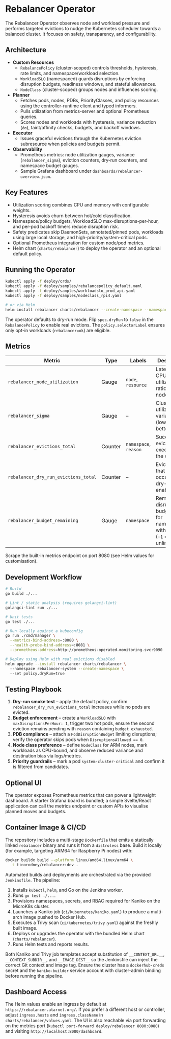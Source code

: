 # Rebalancer Operator

The Rebalancer Operator observes node and workload pressure and performs targeted evictions to nudge the Kubernetes scheduler towards a balanced cluster. It focuses on safety, transparency, and configurability.

## Architecture

- **Custom Resources**
  - `RebalancePolicy` (cluster-scoped) controls thresholds, hysteresis, rate limits, and namespace/workload selection.
  - `WorkloadSLO` (namespaced) guards disruptions by enforcing disruption budgets, readiness windows, and stateful allowances.
  - `NodeClass` (cluster-scoped) groups nodes and influences scoring.
- **Planner**
  - Fetches pods, nodes, PDBs, PriorityClasses, and policy resources using the controller-runtime client and typed informers.
  - Pulls utilization from metrics-server and optional Prometheus queries.
  - Scores nodes and workloads with hysteresis, variance reduction (`Δσ`), taint/affinity checks, budgets, and backoff windows.
- **Executor**
  - Issues graceful evictions through the Kubernetes eviction subresource when policies and budgets permit.
- **Observability**
  - Prometheus metrics: node utilization gauges, variance (`rebalancer_sigma`), eviction counters, dry-run counters, and namespace budget gauges.
  - Sample Grafana dashboard under `dashboards/rebalancer-overview.json`.

## Key Features

- Utilization scoring combines CPU and memory with configurable weights.
- Hysteresis avoids churn between hot/cold classification.
- Namespace/policy budgets, WorkloadSLO max-disruptions-per-hour, and per-pod backoff timers reduce disruption risk.
- Safety predicates skip DaemonSets, annotated/pinned pods, workloads using large local storage, and high-priority/system-critical pods.
- Optional Prometheus integration for custom node/pod metrics.
- Helm chart (`charts/rebalancer`) to deploy the operator and an optional default policy.

## Running the Operator

```sh
kubectl apply -f deploy/crds/
kubectl apply -f deploy/samples/rebalancepolicy_default.yaml
kubectl apply -f deploy/samples/workloadslo_prod_api.yaml
kubectl apply -f deploy/samples/nodeclass_rpi4.yaml

# or via Helm
helm install rebalancer charts/rebalancer --create-namespace --namespace rebalancer-system
```

The operator defaults to dry-run mode. Flip `spec.dryRun` to `false` in the `RebalancePolicy` to enable real evictions. The `policy.selectorLabel` ensures only opt-in workloads (`rebalancer=ok`) are eligible.

## Metrics

Metric | Type | Labels | Description
------ | ---- | ------ | -----------
`rebalancer_node_utilization` | Gauge | `node`, `resource` | Latest CPU/memory utilization ratios per node.
`rebalancer_sigma` | Gauge | – | Cluster utilization variance (lower is better).
`rebalancer_evictions_total` | Counter | `namespace`, `reason` | Successful evictions executed by the operator.
`rebalancer_dry_run_evictions_total` | Counter | – | Evictions that would occur when dry-run is enabled.
`rebalancer_budget_remaining` | Gauge | `namespace` | Remaining disruption budget units for namespaces with limits (`-1` = unlimited).

Scrape the built-in metrics endpoint on port 8080 (see Helm values for customisation).

## Development Workflow

```sh
# Build
go build ./...

# Lint / static analysis (requires golangci-lint)
golangci-lint run ./...

# Unit tests
go test ./...

# Run locally against a kubeconfig
go run ./cmd/manager \
  --metrics-bind-address=:8080 \
  --health-probe-bind-address=:8081 \
  --prometheus-address=http://prometheus-operated.monitoring.svc:9090

# Deploy using Helm with real evictions disabled
helm upgrade --install rebalancer charts/rebalancer \ 
  --namespace rebalancer-system --create-namespace \ 
  --set policy.dryRun=true
```

## Testing Playbook

1. **Dry-run smoke test** – apply the default policy, confirm `rebalancer_dry_run_evictions_total` increases while no pods are evicted.
2. **Budget enforcement** – create a `WorkloadSLO` with `maxDisruptionsPerHour: 1`, trigger two hot pods, ensure the second eviction remains pending with `reason` containing `budget exhausted`.
3. **PDB compliance** – attach a `PodDisruptionBudget` limiting disruptions; verify the operator skips pods when `DisruptionsAllowed == 0`.
4. **Node class preference** – define `NodeClass` for ARM nodes, mark workloads as CPU-bound, and observe reduced variance and destination bias via logs/metrics.
5. **Priority guardrails** – mark a pod `system-cluster-critical` and confirm it is filtered from candidates.

## Optional UI

The operator exposes Prometheus metrics that can power a lightweight dashboard. A starter Grafana board is bundled; a simple Svelte/React application can call the metrics endpoint or custom APIs to visualise planned moves and budgets.

## Container Image & CI/CD

The repository includes a multi-stage `Dockerfile` that emits a statically linked `rebalancer` binary and runs it from a `distroless` base. Build it locally (for example, targeting ARM64 for Raspberry Pi nodes) with:

```bash
docker buildx build --platform linux/amd64,linux/arm64 \
  -t tinorodney/rebalancer:dev .
```

Automated builds and deployments are orchestrated via the provided `Jenkinsfile`. The pipeline:

1. Installs `kubectl`, `helm`, and Go on the Jenkins worker.
2. Runs `go test ./...`.
3. Provisions namespaces, secrets, and RBAC required for Kaniko on the MicroK8s cluster.
4. Launches a Kaniko job (`ci/kubernetes/kaniko.yaml`) to produce a multi-arch image pushed to Docker Hub.
5. Executes a Trivy scan (`ci/kubernetes/trivy.yaml`) against the freshly built image.
6. Deploys or upgrades the operator with the bundled Helm chart (`charts/rebalancer`).
7. Runs Helm tests and reports results.

Both Kaniko and Trivy job templates accept substitution of `__CONTEXT_URL__`, `__CONTEXT_SUBDIR__`, and `__IMAGE_DEST__` so the Jenkinsfile can inject the correct Git context and image tag. Ensure the cluster has a `dockerhub-creds` secret and the `kaniko-builder` service account with cluster-admin binding before running the pipeline.

## Dashboard Access

The Helm values enable an ingress by default at `https://rebalancer.atarnet.org/`. If you prefer a different host or controller, adjust `ingress.hosts` and `ingress.className` in `charts/rebalancer/values.yaml`. The UI is also reachable via port forwarding on the metrics port (`kubectl port-forward deploy/rebalancer 8080:8080`) and visiting `http://localhost:8080/dashboard`.
